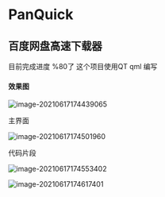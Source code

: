 # PanQuick 

## 百度网盘高速下载器

目前完成进度 %80了 这个项目使用QT qml 编写 

#### 效果图

![image-20210617174439065](https://i.loli.net/2021/06/17/2pvQ5lSwBoznaf1.png)

主界面

![image-20210617174501960](https://i.loli.net/2021/06/17/KIu1JwFPgUoXM3A.png)

代码片段

![image-20210617174553402](https://i.loli.net/2021/06/17/1FVYrKibeym8v3A.png)

![image-20210617174617401](https://i.loli.net/2021/06/17/3IvmduCiZyB16ns.png)